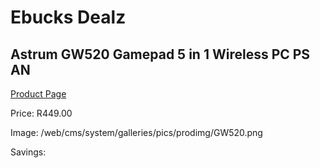 
# Ebucks Dealz
## Astrum GW520 Gamepad 5 in 1 Wireless PC PS AN
[Product Page](https://www.ebucks.com/web/shop/productSelected.do?prodId=1227763754&catId=365757697)

Price: R449.00

Image: /web/cms/system/galleries/pics/prodimg/GW520.png

Savings: 


	